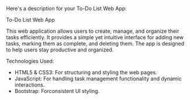 
Here's a description for your To-Do List Web App:

To-Do List Web App

This web application allows users to create, manage, and organize their tasks efficiently. It provides a simple yet intuitive interface for adding new tasks, marking them as complete, and deleting them. The app is designed to help users stay productive and organized.

Technologies Used:

* HTML5 & CSS3: For structuring and styling the web pages.
* JavaScript: For handling task management functionality and dynamic interactions.
* Bootstrap: Forconsistent UI styling.
